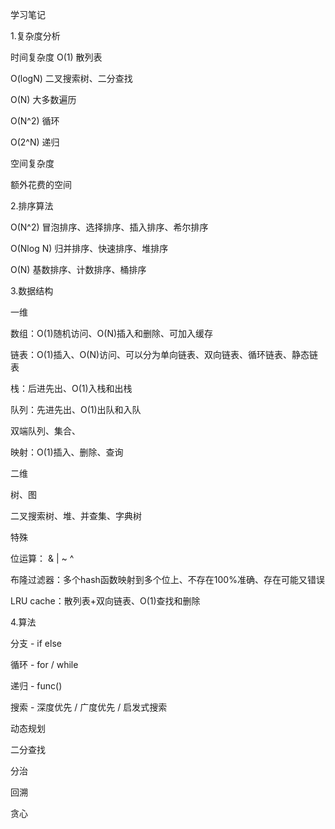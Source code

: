 学习笔记

1.复杂度分析

时间复杂度
  O(1) 散列表

  O(logN) 二叉搜索树、二分查找 
  
  O(N) 大多数遍历
  
  O(N^2) 循环
  
  O(2^N) 递归

空间复杂度
 
  额外花费的空间
  
2.排序算法

O(N^2) 冒泡排序、选择排序、插入排序、希尔排序

O(Nlog N) 归并排序、快速排序、堆排序

O(N) 基数排序、计数排序、桶排序

3.数据结构

一维

  数组：O(1)随机访问、O(N)插入和删除、可加入缓存
 
  链表：O(1)插入、O(N)访问、可以分为单向链表、双向链表、循环链表、静态链表
 
  栈：后进先出、O(1)入栈和出栈
  
  队列：先进先出、O(1)出队和入队
  
  双端队列、集合、
  
  映射：O(1)插入、删除、查询

二维

  树、图
  
  二叉搜索树、堆、并查集、字典树

特殊
  
  位运算： &  |   ~  ^
  
  布隆过滤器：多个hash函数映射到多个位上、不存在100%准确、存在可能又错误
  
  LRU cache：散列表+双向链表、O(1)查找和删除
  
  
4.算法

分支 - if else

循环 - for / while

递归 - func()

搜索 - 深度优先 / 广度优先 / 启发式搜索

动态规划

二分查找

分治

回溯

贪心

